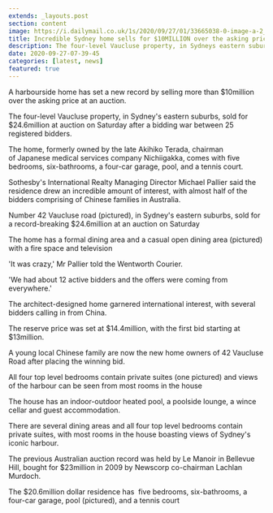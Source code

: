 ```yaml
---
extends: _layouts.post
section: content
image: https://i.dailymail.co.uk/1s/2020/09/27/01/33665038-0-image-a-2_1601165433030.jpg 
title: Incredible Sydney home sells for $10MILLION over the asking price 
description: The four-level Vaucluse property, in Sydneys eastern suburbs, fetched for $24.6million under the hammer on Saturday after a bidding war between 25 registered bidders. 
date: 2020-09-27-07-39-45 
categories: [latest, news] 
featured: true 
--- 
```

A harbourside home has set a new record by selling more than $10million over the asking price at an auction.   

The four-level Vaucluse property, in Sydney's eastern suburbs, sold for $24.6million at auction on Saturday after a bidding war between 25 registered bidders. 

The home, formerly owned by the late Akihiko Terada, chairman of Japanese medical services company Nichiigakka, comes with five bedrooms, six-bathrooms, a four-car garage, pool, and a tennis court. 

Sothesby's International Realty Managing Director Michael Pallier said the residence drew an incredible amount of interest, with almost half of the bidders comprising of Chinese families in Australia.

Number 42 Vaucluse road (pictured), in Sydney's eastern suburbs, sold for a record-breaking $24.6million at an auction on Saturday

The home has a formal dining area and a casual open dining area (pictured) with a fire space and television 

'It was crazy,' Mr Pallier told the Wentworth Courier. 

'We had about 12 active bidders and the offers were coming from everywhere.'    

The architect-designed home garnered international interest, with several bidders calling in from China. 

The reserve price was set at $14.4million, with the first bid starting at $13million.    

A young local Chinese family are now the new home owners of 42 Vaucluse Road after placing the winning bid. 

All four top level bedrooms contain private suites (one pictured) and views of the harbour can be seen from most rooms in the house

The house has an indoor-outdoor heated pool, a poolside lounge, a wince cellar and guest accommodation.

There are several dining areas and all four top level bedrooms contain private suites, with most rooms in the house boasting views of Sydney's iconic harbour.  

The previous Australian auction record was held by Le Manoir in Bellevue Hill, bought for $23million in 2009 by Newscorp co-chairman Lachlan Murdoch. 

The $20.6million dollar residence has  five bedrooms, six-bathrooms, a four-car garage, pool (pictured), and a tennis court

